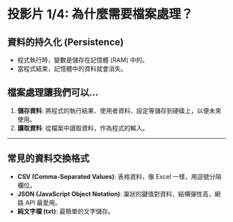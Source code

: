 # 投影片 1/4: 為什麼需要檔案處理？

## 資料的持久化 (Persistence)

* 程式執行時，變數是儲存在記憶體 (RAM) 中的。
* 當程式結束，記憶體中的資料就會消失。

## 檔案處理讓我們可以...

1. **儲存資料**: 將程式的執行結果、使用者資料、設定等儲存到硬碟上，以便未來使用。
2. **讀取資料**: 從檔案中讀取資料，作為程式的輸入。

---

## 常見的資料交換格式

* **CSV (Comma-Separated Values)**: 表格資料，像 Excel 一樣，用逗號分隔欄位。
* **JSON (JavaScript Object Notation)**: 巢狀的鍵值對資料，結構彈性高，網路 API 最愛用。
* **純文字檔 (txt)**: 最簡單的文字儲存。